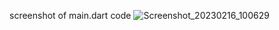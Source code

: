 screenshot of main.dart code
![Screenshot_20230216_100629](https://user-images.githubusercontent.com/116554878/219282667-9341a49b-2a94-45c8-ad00-f08e7b1d7461.png)
